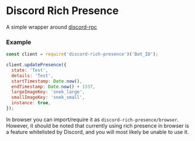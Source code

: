 
# Discord Rich Presence

A simple wrapper around [discord-rpc](https://npmjs.org/discord-rpc)

### Example

```javascript
const client = require('discord-rich-presence')('Bot_ID');

client.updatePresence({
  state: 'Test',
  details: 'Test',
  startTimestamp: Date.now(),
  endTimestamp: Date.now() + 1337,
  largeImageKey: 'snek_large',
  smallImageKey: 'snek_small',
  instance: true,
});
```

In browser you can import/require it as `discord-rich-presence/browser`.
However, it should be noted that currently using rich presence in browser is
a feature whitelisted by Discord, and you will most likely be unable to use it.
